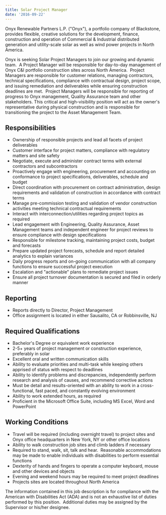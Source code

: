```yaml
---
title: Solar Project Manager
date: '2016-09-22'
---
```


Onyx Renewable Partners L.P. ("Onyx"), a portfolio company of Blackstone, provides flexible, creative solutions for the development, finance, construction and operation of Commercial & Industrial distributed generation and utility-scale solar as well as wind power projects in North America.

Onyx is seeking Solar Project Managers to join our growing and dynamic team.  A Project Manager will be responsible for day-to-day management of Onyx C&I portfolio construction sites across North America.  Project Managers are responsible for customer relations, managing contractors, technical specifications, compliance with contractual design, project scope, and issuing remediation and deliverables while ensuring construction deadlines are met.  Project Managers will be responsible for reporting of progress to Onyx management, Quality Assurance team and other stakeholders. This critical and high-visibility position will act as the owner's representative during physical construction and is responsible for transitioning the project to the Asset Management Team. 

## Responsibilities

- Ownership of responsible projects and lead all facets of project deliverables
- Customer interface for project matters, compliance with regulatory matters and site safety
- Negotiate, execute and administer contract terms with external contractors and subcontractors
- Proactively engage with engineering, procurement and accounting on conformance to project specifications, deliverables, schedule and budget
- Direct coordination with procurement on contract administration, design requirements and validation of construction in accordance with contract terms
- Manage pre-commission testing and validation of vendor construction activities meeting technical contractual requirements
- Interact with interconnection/utilities regarding project topics as required
- Lead engagement with Engineering, Quality Assurance, Asset Management teams and independent engineer for project reviews to ensure compliance with design specifications
- Responsible for milestone tracking, maintaining project costs, budget and forecasts
- Prepare updated project forecasts, schedule and report detailed analytics to explain variances
- Daily progress reports and on-going communication with all company functions to ensure successful project execution
- Escalation and "actionable" plans to remediate project issues
- Ensure all project turnover documentation is secured and filed in orderly manner

## Reporting

- Reports directly to Director, Project Management
- Office assignment is located in either Sausalito, CA or Robbinsville, NJ

## Required Qualifications

- Bachelor's Degree or equivalent work experience
- 2-5+ years of project management or construction experience, preferably in solar
- Excellent oral and written communication skills
- Ability to evaluate priorities and multi-task while keeping others apprised of status with respect to deadlines
- Ability to identify problems and discrepancies, independently perform research and analysis of causes, and recommend corrective actions
- Must be detail and results-oriented with an ability to work in a cross-functional, fast paced, and constantly evolving environment
- Ability to work extended hours, as required
- Proficient in the Microsoft Office Suite, including MS Excel, Word and PowerPoint

## Working Conditions

- Travel will be required (including overnight travel) to project sites and Onyx office headquarters in New York, NY or other office locations
- Ability to walk construction job sites and climb ladders if necessary
- Required to stand, walk, sit, talk and hear.  Reasonable accommodations may be made to enable individuals with disabilities to perform essential functions
- Dexterity of hands and fingers to operate a computer keyboard, mouse and other devices and objects
- Evening and weekend hours may be required to meet project deadlines
- Projects sites are located throughout North America 

The information contained in this job description is for compliance with the American with Disabilities Act (ADA) and is not an exhaustive list of duties performed by this position.  Additional duties may be assigned by the Supervisor or his/her designee.
